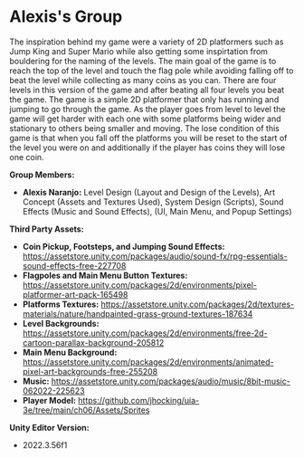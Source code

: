 # Alexis's Group

The inspiration behind my game were a variety of 2D platformers such as Jump King and Super Mario while also getting some inspirtation from bouldering for the naming of the levels. The main goal of the game is to reach the top of the level and touch the flag pole while avoiding falling off to beat the level while collecting as many coins as you can. There are four levels in this version of the game and after beating all four levels you beat the game. The game is a simple 2D platformer that only has running and jumping to go through the game. As the player goes from level to level the game will get harder with each one with some platforms being wider and stationary to others being smaller and moving. The lose condition of this game is that when you fall off the platforms you will be reset to the start of the level you were on and additionally if the player has coins they will lose one coin.

**Group Members:**
* **Alexis Naranjo:** Level Design (Layout and Design of the Levels), Art Concept (Assets and Textures Used), System Design (Scripts), Sound Effects (Music and Sound Effects), (UI, Main Menu, and Popup Settings)

**Third Party Assets:**
* **Coin Pickup, Footsteps, and Jumping Sound Effects:** https://assetstore.unity.com/packages/audio/sound-fx/rpg-essentials-sound-effects-free-227708
* **Flagpoles and Main Menu Button Textures:** https://assetstore.unity.com/packages/2d/environments/pixel-platformer-art-pack-165498
* **Platforms Textures:** https://assetstore.unity.com/packages/2d/textures-materials/nature/handpainted-grass-ground-textures-187634
* **Level Backgrounds:** https://assetstore.unity.com/packages/2d/environments/free-2d-cartoon-parallax-background-205812
* **Main Menu Background:** https://assetstore.unity.com/packages/2d/environments/animated-pixel-art-backgrounds-free-255208
* **Music:** https://assetstore.unity.com/packages/audio/music/8bit-music-062022-225623
* **Player Model:** https://github.com/jhocking/uia-3e/tree/main/ch06/Assets/Sprites

**Unity Editor Version:**
* 2022.3.56f1
